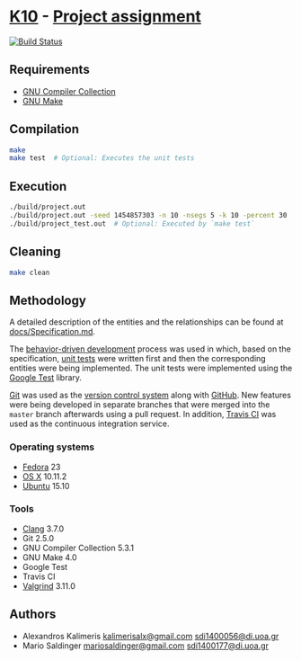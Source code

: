 # [K10](http://cgi.di.uoa.gr/~izambo/oop.html) - [Project assignment](http://cgi.di.uoa.gr/~izambo/OOPproj_2016.pdf)

[![Build Status](https://travis-ci.org/mariosal/oop-project.svg?branch=master)](https://travis-ci.org/mariosal/oop-project)

## Requirements

- [GNU Compiler Collection](https://gcc.gnu.org/)
- [GNU Make](https://gnu.org/software/make/)

## Compilation

```sh
make
make test  # Optional: Executes the unit tests
```

## Execution

```sh
./build/project.out
./build/project.out -seed 1454857303 -n 10 -nsegs 5 -k 10 -percent 30
./build/project_test.out  # Optional: Executed by `make test`
```

## Cleaning

```sh
make clean
```

## Methodology

A detailed description of the entities and the relationships can be found at
[docs/Specification.md](docs/Specification.md).

The
[behavior-driven development](https://en.wikipedia.org/wiki/Behavior-driven_development)
process was used in which, based on the specification,
[unit tests](https://en.wikipedia.org/wiki/Unit_testing) were written first and
then the corresponding entities were being implemented. The unit tests were
implemented using the [Google Test](https://github.com/google/googletest)
library.

[Git](https://git-scm.com/) was used as the
[version control system](https://en.wikipedia.org/wiki/Version_control) along
with [GitHub](https://github.com/). New features were being developed in
separate branches that were merged into the `master` branch afterwards using a
pull request. In addition, [Travis CI](https://travis-ci.org/) was used as the
continuous integration service.

### Operating systems

- [Fedora](https://getfedora.org/) 23
- [OS X](https://www.apple.com/osx/) 10.11.2
- [Ubuntu](http://www.ubuntu.com/) 15.10

### Tools

- [Clang](http://clang.llvm.org/) 3.7.0
- Git 2.5.0
- GNU Compiler Collection 5.3.1
- GNU Make 4.0
- Google Test
- Travis CI
- [Valgrind](http://valgrind.org/) 3.11.0

## Authors

- Alexandros Kalimeris <kalimerisalx@gmail.com> <sdi1400056@di.uoa.gr>
- Mario Saldinger <mariosaldinger@gmail.com> <sdi1400177@di.uoa.gr>
